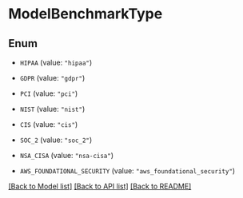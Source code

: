 # ModelBenchmarkType

## Enum


* `HIPAA` (value: `"hipaa"`)

* `GDPR` (value: `"gdpr"`)

* `PCI` (value: `"pci"`)

* `NIST` (value: `"nist"`)

* `CIS` (value: `"cis"`)

* `SOC_2` (value: `"soc_2"`)

* `NSA_CISA` (value: `"nsa-cisa"`)

* `AWS_FOUNDATIONAL_SECURITY` (value: `"aws_foundational_security"`)


[[Back to Model list]](../README.md#documentation-for-models) [[Back to API list]](../README.md#documentation-for-api-endpoints) [[Back to README]](../README.md)


